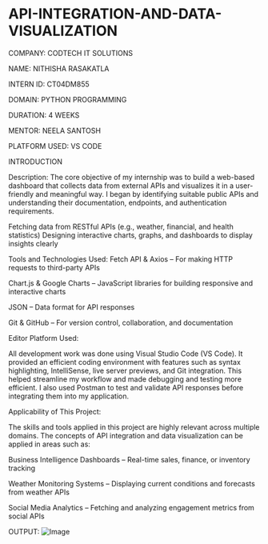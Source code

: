 # API-INTEGRATION-AND-DATA-VISUALIZATION

COMPANY: CODTECH IT SOLUTIONS

NAME: NITHISHA RASAKATLA

INTERN ID: CT04DM855

DOMAIN: PYTHON PROGRAMMING 

DURATION: 4 WEEKS

MENTOR: NEELA SANTOSH

PLATFORM USED: VS CODE

INTRODUCTION

Description:
The core objective of my internship was to build a web-based dashboard that collects data from external APIs and visualizes it in a user-friendly and meaningful way. I began by identifying suitable public APIs and understanding their documentation, endpoints, and authentication requirements.

Fetching data from RESTful APIs (e.g., weather, financial, and health statistics)
Designing interactive charts, graphs, and dashboards to display insights clearly

Tools and Technologies Used:
Fetch API & Axios – For making HTTP requests to third-party APIs

Chart.js & Google Charts – JavaScript libraries for building responsive and interactive charts

JSON – Data format for API responses

Git & GitHub – For version control, collaboration, and documentation

Editor Platform Used:

All development work was done using Visual Studio Code (VS Code). It provided an efficient coding environment with features such as syntax highlighting, IntelliSense, live server previews, and Git integration. This helped streamline my workflow and made debugging and testing more efficient. I also used Postman to test and validate API responses before integrating them into my application.

Applicability of This Project:

The skills and tools applied in this project are highly relevant across multiple domains. The concepts of API integration and data visualization can be applied in areas such as:

Business Intelligence Dashboards – Real-time sales, finance, or inventory tracking

Weather Monitoring Systems – Displaying current conditions and forecasts from weather APIs

Social Media Analytics – Fetching and analyzing engagement metrics from social APIs

OUTPUT:
![Image](https://github.com/user-attachments/assets/cc199a96-2d0f-4395-bd12-f9c4221abe34)
